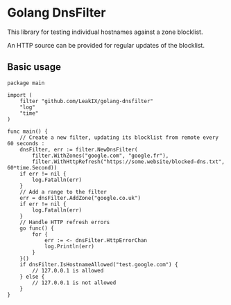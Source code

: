 # Golang DnsFilter

This library for testing individual hostnames against a zone blocklist.

An HTTP source can be provided for regular updates of the blocklist.

## Basic usage

```golang
package main

import (
	filter "github.com/LeakIX/golang-dnsfilter"
	"log"
	"time"
)

func main() {
	// Create a new filter, updating its blocklist from remote every 60 seconds :
	dnsFilter, err := filter.NewDnsFilter(
		filter.WithZones("google.com", "google.fr"),
		filter.WithHttpRefresh("https://some.website/blocked-dns.txt", 60*time.Second))
	if err != nil {
		log.Fatalln(err)
	}
	// Add a range to the filter
	err = dnsFilter.AddZone("google.co.uk")
	if err != nil {
		log.Fatalln(err)
	}
	// Handle HTTP refresh errors
	go func() {
		for {
			err := <- dnsFilter.HttpErrorChan
			log.Println(err)
		}
	}()
	if dnsFilter.IsHostnameAllowed("test.google.com") {
		// 127.0.0.1 is allowed
	} else {
		// 127.0.0.1 is not allowed
	}
}
```
